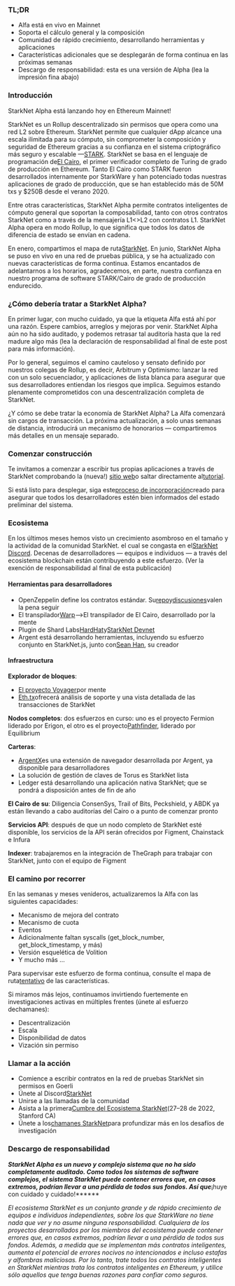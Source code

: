 ### TL;DR

* Alfa está en vivo en Mainnet
* Soporta el cálculo general y la composición
* Comunidad de rápido crecimiento, desarrollando herramientas y aplicaciones
* Características adicionales que se desplegarán de forma continua en las próximas semanas
* Descargo de responsabilidad: esta es una versión de Alpha (lea la impresión fina abajo)

### Introducción

StarkNet Alpha está lanzando hoy en Ethereum Mainnet!

StarkNet es un Rollup descentralizado sin permisos que opera como una red L2 sobre Ethereum. StarkNet permite que cualquier dApp alcance una escala ilimitada para su cómputo, sin comprometer la composición y seguridad de Ethereum gracias a su confianza en el sistema criptográfico más seguro y escalable —[STARK](https://starkware.co/stark/). StarkNet se basa en el lenguaje de programación de[El Cairo](https://starkware.co/cairo/), el primer verificador completo de Turing de grado de producción en Ethereum. Tanto El Cairo como STARK fueron desarrollados internamente por StarkWare y han potenciado todas nuestras aplicaciones de grado de producción, que se han establecido más de 50M txs y $250B desde el verano 2020.

Entre otras características, StarkNet Alpha permite contratos inteligentes de cómputo general que soportan la composabilidad, tanto con otros contratos StarkNet como a través de la mensajería L1<>L2 con contratos L1. StarkNet Alpha opera en modo Rollup, lo que significa que todos los datos de diferencia de estado se envían en cadena.

En enero, compartimos el mapa de ruta[StarkNet](https://medium.com/starkware/on-the-road-to-starknet-a-permissionless-stark-powered-l2-zk-rollup-83be53640880). En junio, StarkNet Alpha se puso en vivo en una red de pruebas pública, y se ha actualizado con nuevas características de forma continua. Estamos encantados de adelantarnos a los horarios, agradecemos, en parte, nuestra confianza en nuestro programa de software STARK/Cairo de grado de producción endurecido.

### ¿Cómo debería tratar a StarkNet Alpha?

En primer lugar, con mucho cuidado, ya que la etiqueta Alfa está ahí por una razón. Espere cambios, arreglos y mejoras por venir. StarkNet Alpha aún no ha sido auditado, y podemos retrasar tal auditoría hasta que la red madure algo más (lea la declaración de responsabilidad al final de este post para más información).

Por lo general, seguimos el camino cauteloso y sensato definido por nuestros colegas de Rollup, es decir, Arbitrum y Optimismo: lanzar la red con un solo secuenciador, y aplicaciones de lista blanca para asegurar que sus desarrolladores entiendan los riesgos que implica. Seguimos estando plenamente comprometidos con una descentralización completa de StarkNet.

¿Y cómo se debe tratar la economía de StarkNet Alpha? La Alfa comenzará sin cargos de transacción. La próxima actualización, a solo unas semanas de distancia, introducirá un mecanismo de honorarios — compartiremos más detalles en un mensaje separado.

### Comenzar construcción

Te invitamos a comenzar a escribir tus propias aplicaciones a través de StarkNet comprobando la (nueva!) [sitio web](http://starknet.io/)o saltar directamente al[tutorial](https://starknet.io/docs/).

Si está listo para desplegar, siga este[proceso de incorporación](https://forms.reform.app/starkware/SN-Alpha-Contract-Deployment/l894lu)creado para asegurar que todos los desarrolladores estén bien informados del estado preliminar del sistema.

### Ecosistema

En los últimos meses hemos visto un crecimiento asombroso en el tamaño y la actividad de la comunidad StarkNet. el cual se congasta en el[StarkNet Discord](https://discord.gg/uJ9HZTUk2Y). Decenas de desarrolladores — equipos e individuos — a través del ecosistema blockchain están contribuyendo a este esfuerzo. (Ver la exención de responsabilidad al final de esta publicación)

#### Herramientas para desarrolladores

* OpenZeppelin define los contratos estándar. Su[repo](https://github.com/OpenZeppelin/cairo-contracts/tree/main/contracts)y[discusiones](https://github.com/OpenZeppelin/cairo-contracts/discussions)valen la pena seguir
* El transpilador[Warp](https://github.com/NethermindEth/warp)–>El transpilador de El Cairo, desarrollado por la mente
* Plugin de Shard Labs[HardHat](https://github.com/Shard-Labs/starknet-hardhat-plugin)y[StarkNet Devnet](https://github.com/Shard-Labs/starknet-devnet)
* Argent está desarrollando herramientas, incluyendo su esfuerzo conjunto en StarkNet.js, junto con[Sean Han](https://twitter.com/seanjameshan), su creador

#### Infraestructura

**Explorador de bloques**:

* [El proyecto Voyager](http://voyager.online/)por mente
* [Eth.tx](https://ethtx.info/)ofrecerá análisis de soporte y una vista detallada de las transacciones de StarkNet

**Nodos completos**: dos esfuerzos en curso: uno es el proyecto Fermion liderado por Erigon, el otro es el proyecto[Pathfinder](https://github.com/eqlabs/pathfinder), liderado por Equilibrium

**Carteras**:

* [ArgentX](https://github.com/argentlabs/argent-x)es una extensión de navegador desarrollada por Argent, ya disponible para desarrolladores
* La solución de gestión de claves de Torus es StarkNet lista
* Ledger está desarrollando una aplicación nativa StarkNet; que se pondrá a disposición antes de fin de año

**El Cairo de su**: Diligencia ConsenSys, Trail of Bits, Peckshield, y ABDK ya están llevando a cabo auditorías del Cairo o a punto de comenzar pronto

**Servicios API**: después de que un nodo completo de StarkNet esté disponible, los servicios de la API serán ofrecidos por Figment, Chainstack e Infura

**Indexer**: trabajaremos en la integración de TheGraph para trabajar con StarkNet, junto con el equipo de Figment

### El camino por recorrer

En las semanas y meses venideros, actualizaremos la Alfa con las siguientes capacidades:

* Mecanismo de mejora del contrato
* Mecanismo de cuota
* Eventos
* Adicionalmente faltan syscalls (get_block_number, get_block_timestamp, y más)
* Versión esquelética de Volition
* Y mucho más …

Para supervisar este esfuerzo de forma continua, consulte el mapa de ruta[tentativo](https://www.notion.so/starkware/StarkNet-Alpha-Features-Tentative-Roadmap-f2b8f5f25a2d4d1cb3265fb82a098c51) de las características.

Si miramos más lejos, continuamos invirtiendo fuertemente en investigaciones activas en múltiples frentes (únete al esfuerzo de[](https://community.starknet.io/)chamanes):

* Descentralización
* Escala
* Disponibilidad de datos
* Vización sin permiso

### Llamar a la acción

* Comience a escribir contratos en la red de pruebas StarkNet sin permisos en Goerli
* Únete al Discord[StarkNet](https://discord.gg/uJ9HZTUk2Y)
* Unirse a las llamadas de la comunidad
* Asista a la primera[Cumbre del Ecosistema StarkNet](https://www.eventbrite.com/e/starknet-ecosystem-summit-2022-tickets-206671880157)(27–28 de 2022, Stanford CA)
* Únete a los[chamanes StarkNet](https://community.starknet.io/)para profundizar más en los desafíos de investigación

### Descargo de responsabilidad

***StarkNet Alpha es un nuevo y complejo sistema que no ha sido completamente auditado. Como todos los sistemas de software complejos, el sistema StarkNet puede contener errores que, en casos extremos, podrían llevar a una pérdida de todos sus fondos. Así que***¡huye con cuidado y cuidado!******

*El ecosistema StarkNet es un conjunto grande y de rápido crecimiento de equipos e individuos independientes, sobre los que StarkWare no tiene nada que ver y no asume ninguna responsabilidad. Cualquiera de los proyectos desarrollados por los miembros del ecosistema puede contener errores que, en casos extremos, podrían llevar a una pérdida de todos sus fondos. Además, a medida que se implementan más contratos inteligentes, aumenta el potencial de errores nocivos no intencionados e incluso estafas y alfombras maliciosas. Por lo tanto, trate todos los contratos inteligentes en StarkNet mientras trata los contratos inteligentes en Ethereum, y utilice sólo aquellos que tenga buenas razones para confiar como seguros.*